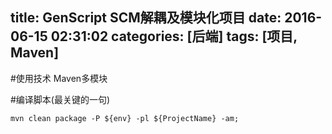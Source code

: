 title: GenScript SCM解耦及模块化项目
date: 2016-06-15 02:31:02
categories: [后端]
tags: [项目, Maven]
---

#使用技术
Maven多模块

#编译脚本(最关键的一句)
```shell
mvn clean package -P ${env} -pl ${ProjectName} -am;
```